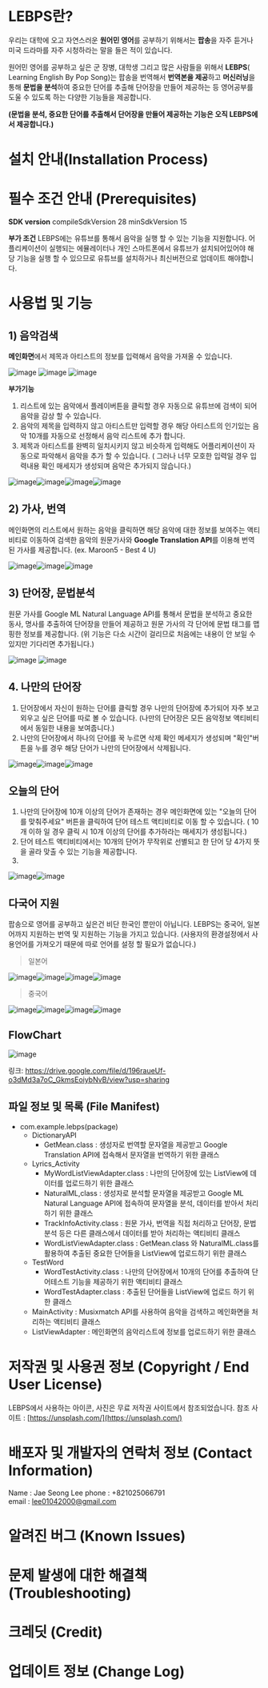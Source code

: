# LEBPS란?

우리는 대학에 오고 자연스러운 **원어민 영어**를 공부하기 위해서는 **팝송**을 자주 듣거나 미국 드라마를 자주 시청하라는 말을 들은 적이 있습니다.

원어민 영어를 공부하고 싶은 군 장병, 대학생 그리고 많은 사람들을 위해서 **LEBPS**( Learning English By Pop Song)는 팝송을 번역해서  **번역본을 제공**하고  **머신러닝**을 통해 **문법을 분석**하여 중요한 단어를 추출해 단어장을 만들어 제공하는 등 영어공부를 도울 수 있도록 하는 다양한 기능들을 제공합니다.

**(문법을 분석, 중요한 단어를 추출해서 단어장을 만들어 제공하는 기능은 오직 LEBPS에서 제공합니다.)**

# 설치 안내(Installation Process)

# 필수 조건 안내 (Prerequisites)
**SDK version**
compileSdkVersion 28
minSdkVersion 15

**부가 조건** 
LEBPS에는 유튜브를 통해서 음악을 실행 할 수 있는 기능을 지원합니다.
어플리케이션이 실행되는 에뮬레이터나 개인 스마트폰에서 유튜브가 설치되어있어야 해당 기능을 실행 할 수 있으므로 유튜브를 설치하거나 최신버전으로 업데이트 해야합니다.

# 사용법 및 기능

## 1) 음악검색

**메인화면**에서 제목과 아티스트의 정보를 입력해서 음악을 가져올 수 있습니다.

![image](https://user-images.githubusercontent.com/30094719/104306836-ce5df080-5511-11eb-8c50-de51d3112122.png)
![image](https://user-images.githubusercontent.com/30094719/104306965-fd746200-5511-11eb-88d4-b1a9b1e7774e.png)
![image](https://user-images.githubusercontent.com/30094719/104307109-2e549700-5512-11eb-8ce4-9d293d04e061.png)

**부가기능**

1. 리스트에 있는 음악에서 플레이버튼을 클릭할 경우 자동으로 유튜브에 검색이 되어 음악을 감상 할 수 있습니다.
2. 음악의 제목을 입력하지 않고 아티스트만 입력할 경우 해당 아티스트의 인기있는 음악 10개를 자동으로 선정해서 음악 리스트에 추가 합니다.
3. 제목과 아티스트를 완벽히 일치시키지 않고 비슷하게 입력해도 어플리케이션이 자동으로 파악해서 음악을 추가 할 수 있습니다. 
( 그러나 너무 모호한 입력일 경우 입력내용 확인 매세지가 생성되며 음악은 추가되지 않습니다.)

![image](https://user-images.githubusercontent.com/30094719/104307235-4f1cec80-5512-11eb-81db-ff8bac63c6cb.png)![image](https://user-images.githubusercontent.com/30094719/104307269-5a701800-5512-11eb-96db-0284f3384f7a.png)![image](https://user-images.githubusercontent.com/30094719/104307310-68be3400-5512-11eb-9a39-f928ee094c04.png)![image](https://user-images.githubusercontent.com/30094719/104307346-75428c80-5512-11eb-833d-04dc25b45c2b.png)


## 2) 가사, 번역

메인화면의 리스트에서 원하는 음악을 클릭하면 해당 음악에 대한 정보를 보여주는 액티비티로 이동하여 검색한 음악의 원문가사와 **Google Translation API**를 이용해 번역된 가사를 제공합니다. (ex. Maroon5 - Best 4 U)


![image](https://user-images.githubusercontent.com/30094719/104308026-5c86a680-5513-11eb-9fa1-07b2c87c93dd.png)![image](https://user-images.githubusercontent.com/30094719/104308055-66a8a500-5513-11eb-871f-5f7ed8d31b91.png)![image](https://user-images.githubusercontent.com/30094719/104308084-71fbd080-5513-11eb-9b7c-b9d1c0668431.png)

## 3) 단어장, 문법분석 
원문 가사를 Google ML Natural Language API를 통해서 문법을 분석하고 중요한 동사, 명사를 추출하여 단어장을 만들어 제공하고 원문 가사의 각 단어에 문법 태그를 맵핑한 정보를 제공합니다.
(위 기능은 다소 시간이 걸리므로 처음에는 내용이 안 보일 수 있지만 기다리면 추가됩니다.)


![image](https://user-images.githubusercontent.com/30094719/104307422-8b504d00-5512-11eb-8943-d23632e2e8b2.png)
![image](https://user-images.githubusercontent.com/30094719/104307467-9905d280-5512-11eb-88cf-7b582ab7959e.png)

## 4. 나만의 단어장
1. 단어장에서 자신이 원하는 단어를 클릭할 경우 나만의 단어장에 추가되어 자주 보고 외우고 싶은 단어를 따로 볼 수 있습니다.
(나만의 단어장은 모든 음악정보 액티비티에서 동일한 내용을 보여줍니다.)
2. 나만의 단어장에서 하나의 단어를 꾹 누르면 삭제 확인 메세지가 생성되며 "확인"버튼을 누를 경우 해당 단어가 나만의 단어장에서 삭제됩니다.

![image](https://user-images.githubusercontent.com/30094719/104307501-a327d100-5512-11eb-9c8e-f06b48ec05e2.png)![image](https://user-images.githubusercontent.com/30094719/104307534-ae7afc80-5512-11eb-8468-8528550fc553.png)![image](https://user-images.githubusercontent.com/30094719/104307574-b9359180-5512-11eb-928d-481d873c0fa9.png)


## 오늘의 단어
1. 나만의 단어장에 10개 이상의 단어가 존재하는 경우 메인화면에 있는 "오늘의 단어를 맞춰주세요" 버튼을 클릭하여 단어 테스트 액티비티로 이동 할 수 있습니다. ( 10개 이하 일 경우 클릭 시 10개 이상의 단어를 추가하라는 매세지가 생성됩니다.)
2. 단어 테스트 액티비티에서는 10개의 단어가 무작위로 선별되고 한 단어 당 4가지 뜻을 골라 맞출 수 있는 기능을 제공합니다.
3. 
![image](https://user-images.githubusercontent.com/30094719/104307618-cbafcb00-5512-11eb-9b72-975a1123cec8.png)![image](https://user-images.githubusercontent.com/30094719/104307656-d9655080-5512-11eb-8f55-ede2ed495725.png)

## 다국어 지원
팝송으로 영어를 공부하고 싶은건 비단 한국인 뿐만이 아닙니다. LEBPS는 중국어, 일본어까지 지원하는 번역 및 지원하는 기능을 가지고 있습니다.
(사용자의 환경설정에서 사용언어를 가져오기 때문에 따로 언어를 설정 할 필요가 없습니다.)

> 일본어
> 
![image](https://user-images.githubusercontent.com/30094719/104307733-f39f2e80-5512-11eb-845c-571468666c68.png)![image](https://user-images.githubusercontent.com/30094719/104307756-fdc12d00-5512-11eb-8728-23db13dc2200.png)![image](https://user-images.githubusercontent.com/30094719/104307794-09acef00-5513-11eb-854c-b3274657d1a1.png)![image](https://user-images.githubusercontent.com/30094719/104307821-14678400-5513-11eb-8afd-39fa12844547.png)

> 중국어
> 
![image](https://user-images.githubusercontent.com/30094719/104307856-1e898280-5513-11eb-9e60-1cb1a960690d.png)![image](https://user-images.githubusercontent.com/30094719/104307890-2812ea80-5513-11eb-99e3-8fb6eb05d877.png)![image](https://user-images.githubusercontent.com/30094719/104307928-33661600-5513-11eb-816d-b3df9d0721c3.png)![image](https://user-images.githubusercontent.com/30094719/104307963-411b9b80-5513-11eb-94f9-03bcbb2ecadc.png)
## FlowChart

![image](https://user-images.githubusercontent.com/30094719/104307992-4e388a80-5513-11eb-824c-54fa9ee546e2.png)

링크: https://drive.google.com/file/d/196raueUf-o3dMd3a7oC_GkmsEoiybNvB/view?usp=sharing
## 파일 정보 및 목록 (File Manifest)

 - com.example.lebps(package)
	 - DictionaryAPI
		 - GetMean.class : 생성자로 번역할 문자열을 제공받고 Google Translation API에 접속해서 문자열을 번역하기 위한 클래스
	 - Lyrics_Activity
		 - MyWordListViewAdapter.class : 나만의 단어장에 있는 ListView에 데이터를 업로드하기 위한 클래스
		 - NaturalML,class : 생성자로 분석할 문자열을 제공받고 Google ML Natural Language API에 접속하여 문자열을 분석, 데이터를 받아서 처리하기 위한 클래스
		 - TrackInfoActivity.class :  원문 가사, 번역을 직접 처리하고 단어장, 문법 분석 등은 다른 클래스에서 데이터를 받아 처리하는 액티비티 클래스
		 - WordListViewAdapter.class : GetMean.class 와 NaturalML.class를 활용하여 추출된 중요한 단어들을 ListView에 업로드하기 위한 클래스
	 - TestWord
		 - WordTestActivity.class : 나만의 단어장에서 10개의 단어를 추출하여 단어테스트 기능을 제공하기 위한 액티비티 클래스
		 - WordTestAdapter.class : 추출된 단어들을 ListView에 업로드 하기 위한 클래스
	 - MainActivity : Musixmatch API를 사용하여 음악을 검색하고 메인화면을 처리하는 액티비티 클래스
	 - ListViewAdapter : 메인화면의 음악리스트에 정보를 업로드하기 위한 클래스

# 저작권 및 사용권 정보 (Copyright / End User License)

LEBPS에서 사용하는 아이콘, 사진은 무료 저작권 사이트에서 참조되었습니다.
참조 사이트 : [https://unsplash.com/](https://unsplash.com/)

# 배포자 및 개발자의 연락처 정보 (Contact Information)

Name : Jae Seong Lee
phone :  +821025066791	
email :  lee01042000@gmail.com

# 알려진 버그 (Known Issues)

# 문제 발생에 대한 해결책 (Troubleshooting)

# 크레딧 (Credit)

# 업데이트 정보 (Change Log)
